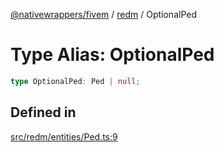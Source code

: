 [@nativewrappers/fivem](../../README.md) / [redm](../README.md) / OptionalPed

# Type Alias: OptionalPed

```ts
type OptionalPed: Ped | null;
```

## Defined in

[src/redm/entities/Ped.ts:9](https://github.com/nativewrappers/fivem/blob/2d4fa96d0a81695a673fe4c595d3abfefbf554a5/src/redm/entities/Ped.ts#L9)
